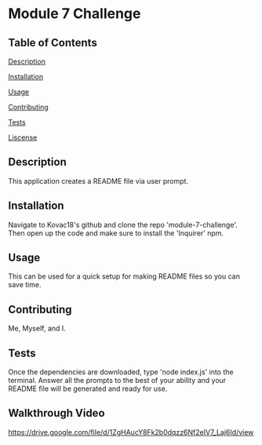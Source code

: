 
  # Module 7 Challenge

  ## Table of Contents
  [Description](#description)

  [Installation](#installation)

  [Usage](#usage)

  [Contributing](#contributing)

  [Tests](#tests)

  [Liscense](#license)

  ## Description
  This application creates a README file via user prompt.

  ## Installation
  Navigate to Kovac18's github and clone the repo 'module-7-challenge'. Then open up the code and make sure to install the 'Inquirer' npm.

  ## Usage
  This can be used for a quick setup for making README files so you can save time.

  ## Contributing
  Me, Myself, and I.

  ## Tests
  Once the dependencies are downloaded, type 'node index.js' into the terminal. Answer all the prompts to the best of your ability and your README file will be generated and ready for use.
 
  ## Walkthrough Video
https://drive.google.com/file/d/1ZgHAucY8Fk2b0dqzz6Nf2eIV7_Laj6Id/view
